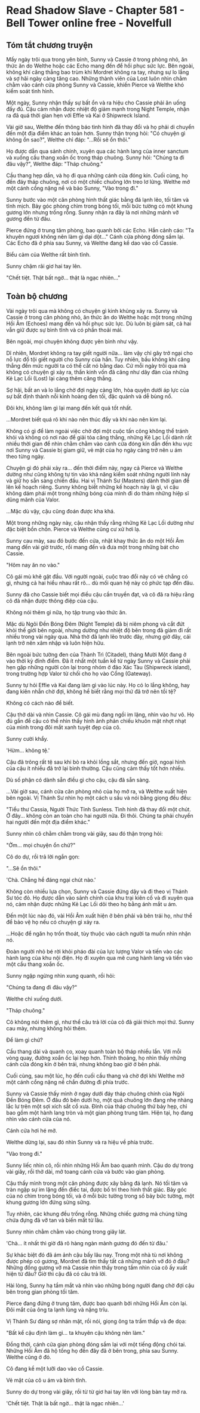 # Read Shadow Slave - Chapter 581 - Bell Tower online free - Novelfull

## Tóm tắt chương truyện

Mấy ngày trôi qua trong yên bình, Sunny và Cassie ở trong phòng nhỏ, ăn thức ăn do Welthe hoặc các Echo mang đến để hồi phục sức lực. Bên ngoài, không khí căng thẳng bao trùm khi Mordret không ra tay, nhưng sự lo lắng và sợ hãi ngày càng tăng cao. Những thành viên của Lost luôn nhìn chằm chằm vào cánh cửa phòng Sunny và Cassie, khiến Pierce và Welthe khó kiểm soát tình hình.

Một ngày, Sunny nhận thấy sự bất ổn và ra hiệu cho Cassie phải ăn uống đầy đủ. Cậu cảm nhận được nhiệt độ giảm mạnh trong Night Temple, nhận ra đã quá thời gian hẹn với Effie và Kai ở Shipwreck Island.

Vài giờ sau, Welthe đến thông báo tình hình đã thay đổi và họ phải di chuyển đến một địa điểm khác an toàn hơn. Sunny thận trọng hỏi: "Có chuyện gì không ổn sao?", Welthe chỉ đáp: "...Rồi sẽ ổn thôi."

Họ được dẫn qua sảnh chính, xuyên qua các hành lang của inner sanctum và xuống cầu thang xoắn ốc trong tháp chuông. Sunny hỏi: "Chúng ta đi đâu vậy?", Welthe đáp: "Tháp chuông."

Cầu thang hẹp dần, và họ đi qua những cánh cửa đóng kín. Cuối cùng, họ đến đáy tháp chuông, nơi có một chiếc chuông lớn treo lơ lửng. Welthe mở một cánh cổng nặng nề và bảo Sunny, "Vào trong đi."

Sunny bước vào một căn phòng hình thất giác bằng đá lạnh lẽo, tối tăm và tĩnh mịch. Bảy góc phòng chìm trong bóng tối, mỗi bức tường có một khung gương lớn nhưng trống rỗng. Sunny nhận ra đây là nơi những mảnh vỡ gương đến từ đâu.

Pierce đứng ở trung tâm phòng, bao quanh bởi các Echo. Hắn cảnh cáo: "Ta khuyên ngươi không nên làm gì dại dột..." Cánh cửa phòng đóng sầm lại. Các Echo đã ở phía sau Sunny, và Welthe đang kề dao vào cổ Cassie.

Biểu cảm của Welthe rất bình tĩnh.

Sunny chậm rãi giơ hai tay lên.

"Chết tiệt. Thật bất ngờ... thật là ngạc nhiên..."

## Toàn bộ chương

Vài ngày trôi qua mà không có chuyện gì kinh khủng xảy ra. Sunny và Cassie ở trong căn phòng nhỏ, ăn thức ăn do Welthe hoặc một trong những Hồi Âm (Echoes) mang đến và hồi phục sức lực. Dù luôn bị giám sát, cả hai vẫn giữ được sự bình tĩnh và có phần thoải mái.

Bên ngoài, mọi chuyện không được yên bình như vậy.

Dĩ nhiên, Mordret không ra tay giết người nữa… làm vậy chỉ gây trở ngại cho nỗ lực đổ tội giết người cho Sunny của hắn. Tuy nhiên, bầu không khí căng thẳng đến mức người ta có thể cắt nó bằng dao. Cứ mỗi ngày trôi qua mà không có chuyện gì xảy ra, thần kinh vốn đã căng như dây đàn của những Kẻ Lạc Lối (Lost) lại càng thêm căng thẳng.

Sợ hãi, bất an và lo lắng chờ đợi ngày càng lớn, hòa quyện dưới áp lực của sự bất định thành nỗi kinh hoàng đen tối, đặc quánh và dễ bùng nổ.

Đôi khi, không làm gì lại mang đến kết quả tốt nhất.

...Mordret biết quá rõ khi nào nên thúc đẩy và khi nào nên kìm lại.

Không có gì để làm ngoài việc chờ đợi một cuộc tấn công không thể tránh khỏi và không có nơi nào để giải tỏa căng thẳng, những Kẻ Lạc Lối dành rất nhiều thời gian để nhìn chằm chằm vào cánh cửa đóng kín dẫn đến khu vực nơi Sunny và Cassie bị giam giữ, vẻ mặt của họ ngày càng trở nên u ám theo từng ngày.

Chuyện gì đó phải xảy ra… đến thời điểm này, ngay cả Pierce và Welthe dường như cũng không tự tin vào khả năng kiểm soát những người lính này và giữ họ sẵn sàng chiến đấu. Hai vị Thánh Sư (Masters) dành thời gian để lên kế hoạch riêng. Sunny không biết những kế hoạch này là gì, vì cậu không dám phái một trong những bóng của mình đi do thám những hiệp sĩ dũng mãnh của Valor.

…Mặc dù vậy, cậu cũng đoán được kha khá.

Một trong những ngày này, cậu nhận thấy rằng những Kẻ Lạc Lối dường như đặc biệt bồn chồn. Pierce và Welthe cũng cư xử hơi lạ.

Sunny cau mày, sau đó bước đến cửa, nhặt khay thức ăn do một Hồi Âm mang đến vài giờ trước, rồi mang đến và đưa một trong những bát cho Cassie.

"Hôm nay ăn no vào."

Cô gái mù khẽ gật đầu. Với người ngoài, cuộc trao đổi này có vẻ chẳng có gì, nhưng cả hai hiểu nhau rất rõ… dù mối quan hệ này có phức tạp đến đâu.

Sunny đã cho Cassie biết mọi điều cậu cần truyền đạt, và cô đã ra hiệu rằng cô đã nhận được thông điệp của cậu.

Không nói thêm gì nữa, họ tập trung vào thức ăn.

Mặc dù Ngôi Đền Bóng Đêm (Night Temple) đã bị niêm phong và cắt đứt khỏi thế giới bên ngoài, nhưng dường như nhiệt độ bên trong đã giảm đi rất nhiều trong vài ngày qua. Nhà thờ đã lạnh lẽo trước đây, nhưng giờ đây, cái lạnh trở nên xâm nhập và luôn hiện hữu.

Bên ngoài bức tường đen của Thành Trì (Citadel), tháng Mười Một đang ở vào thời kỳ đỉnh điểm. Đã ít nhất một tuần kể từ ngày Sunny và Cassie phải hẹn gặp những người còn lại trong nhóm ở đảo Xác Tàu (Shipwreck island), trong trường hợp Valor từ chối cho họ vào Cổng (Gateway).

Sunny tự hỏi Effie và Kai đang làm gì vào lúc này. Họ có lo lắng không, hay đang kiên nhẫn chờ đợi, không hề biết rằng mọi thứ đã trở nên tồi tệ?

Không có cách nào để biết.

Cậu thở dài và nhìn Cassie. Cô gái mù đang ngồi im lặng, nhìn vào hư vô. Họ đủ gần để cậu có thể nhìn thấy hình ảnh phản chiếu khuôn mặt nhợt nhạt của mình trong đôi mắt xanh tuyệt đẹp của cô.

Sunny cười khẩy.

'Hừm… không tệ.'

Cậu đã trông rất tệ sau khi bò ra khỏi lồng sắt, nhưng đến giờ, ngoại hình của cậu ít nhiều đã trở lại bình thường. Cậu cũng cảm thấy tốt hơn nhiều.

Dù số phận có dành sẵn điều gì cho cậu, cậu đã sẵn sàng.

…Vài giờ sau, cánh cửa căn phòng nhỏ của họ mở ra, và Welthe xuất hiện bên ngoài. Vị Thánh Sư nhìn họ một cách u sầu và nói bằng giọng đều đều:

"Tiểu thư Cassia, Người Thức Tỉnh Sunless. Tình hình đã thay đổi một chút. Ở đây… không còn an toàn cho hai người nữa. Đi thôi. Chúng ta phải chuyển hai người đến một địa điểm khác."

Sunny nhìn cô chằm chằm trong vài giây, sau đó thận trọng hỏi:

"Ờm… mọi chuyện ổn chứ?"

Cô do dự, rồi trả lời ngắn gọn:

"...Sẽ ổn thôi."

'Chà. Chẳng hề đáng ngại chút nào.'

Không còn nhiều lựa chọn, Sunny và Cassie đứng dậy và đi theo vị Thánh Sư tóc đỏ. Họ được dẫn vào sảnh chính của khu trại kiên cố và đi xuyên qua nó, cảm nhận được những Kẻ Lạc Lối dõi theo họ bằng ánh mắt u ám.

Đến một lúc nào đó, vài Hồi Âm xuất hiện ở bên phải và bên trái họ, như thể để bảo vệ họ nếu có chuyện gì xảy ra.

…Hoặc để ngăn họ trốn thoát, tùy thuộc vào cách người ta muốn nhìn nhận nó.

Đoàn người nhỏ bé rời khỏi pháo đài của lực lượng Valor và tiến vào các hành lang của khu nội điện. Họ đi xuyên qua mê cung hành lang và tiến vào một cầu thang xoắn ốc.

Sunny ngập ngừng nhìn xung quanh, rồi hỏi:

"Chúng ta đang đi đâu vậy?"

Welthe chỉ xuống dưới.

"Tháp chuông."

Cô không nói thêm gì, như thể câu trả lời của cô đã giải thích mọi thứ. Sunny cau mày, nhưng không hỏi thêm.

Để làm gì chứ?

Cầu thang dài và quanh co, xoay quanh toàn bộ tháp nhiều lần. Với mỗi vòng quay, đường xoắn ốc lại hẹp hơn. Thỉnh thoảng, họ nhìn thấy những cánh cửa đóng kín ở bên trái, nhưng không bao giờ ở bên phải.

Cuối cùng, sau một lúc, họ đến cuối cầu thang và chờ đợi khi Welthe mở một cánh cổng nặng nề chắn đường đi phía trước.

Sunny và Cassie thấy mình ở ngay dưới đáy tháp chuông chính của Ngôi Đền Bóng Đêm. Ở đâu đó bên dưới họ, một quả chuông lớn đang nhẹ nhàng lắc lư trên một sợi xích sắt cổ xưa. Đỉnh của tháp chuông thứ bảy hẹp, chỉ bao gồm một hành lang tròn và một gian phòng trung tâm. Hiện tại, họ đang nhìn vào cánh cửa của nó.

Cánh cửa hơi hé mở.

Welthe dừng lại, sau đó nhìn Sunny và ra hiệu về phía trước.

"Vào trong đi."

Sunny liếc nhìn cô, rồi nhìn những Hồi Âm bao quanh mình. Cậu do dự trong vài giây, rồi thở dài, mở toang cánh cửa và bước vào gian phòng.

Cậu thấy mình trong một căn phòng được xây bằng đá lạnh. Nó tối tăm và tràn ngập sự im lặng đến điếc tai, được bố trí theo hình thất giác. Bảy góc của nó chìm trong bóng tối, và ở mỗi bức tường trong số bảy bức tường, một khung gương lớn đứng sừng sững.

Tuy nhiên, các khung đều trống rỗng. Những chiếc gương mà chúng từng chứa đựng đã vỡ tan và biến mất từ lâu.

Sunny nhìn chằm chằm vào chúng trong giây lát.

'Chà… ít nhất thì giờ đã rõ hàng ngàn mảnh gương đó đến từ đâu.'

Sự khác biệt đó đã ám ảnh cậu bấy lâu nay. Trong một nhà tù nơi không được phép có gương, Mordret đã tìm thấy tất cả những mảnh vỡ đó ở đâu? Những đống gương vỡ mà Cassie nhìn thấy trong tầm nhìn của cô ấy xuất hiện từ đâu? Giờ thì cậu đã có câu trả lời.

Hài lòng, Sunny hạ tầm mắt và nhìn vào những bóng người đang chờ đợi cậu bên trong gian phòng tối tăm.

Pierce đang đứng ở trung tâm, được bao quanh bởi những Hồi Âm còn lại. Đôi mắt của ông ta lạnh lùng và nặng trĩu.

Vị Thánh Sư đáng sợ nhăn mặt, rồi nói, giọng ông ta trầm thấp và đe dọa:

"Bất kể cậu định làm gì… ta khuyên cậu không nên làm."

Đồng thời, cánh cửa gian phòng đóng sầm lại với một tiếng động chói tai. Những Hồi Âm đã hộ tống họ đến đây đã ở bên trong, phía sau Sunny. Welthe cũng ở đó.

Cô đang kề một lưỡi dao vào cổ Cassie.

Vẻ mặt của cô u ám và bình tĩnh.

Sunny do dự trong vài giây, rồi từ từ giơ hai tay lên với lòng bàn tay mở ra.

'Chết tiệt. Thật là bất ngờ… thật là ngạc nhiên...'